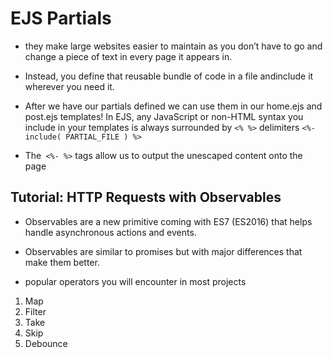 # EJS Partials


 * they make large websites easier to maintain as you don’t have to go and change a piece of text in every page it 
 appears in.

 * Instead, you define that reusable bundle of code in a file andinclude it wherever you need it.

 * After we have our partials defined we can use them in our home.ejs and post.ejs templates! In EJS, any JavaScript or 
 non-HTML syntax you include in your templates is always surrounded by ``<% %>`` delimiters
 ``<%- include( PARTIAL_FILE ) %>``

 * The`` <%- %>`` tags allow us to output the unescaped content onto the page



 ## Tutorial: HTTP Requests with Observables
 * Observables are a new primitive coming with ES7 (ES2016) that helps handle asynchronous actions and events. 

 * Observables are similar to promises but with major differences that make them better.

 * popular operators you will encounter in most projects 
 1. Map
 2.   Filter
 3. Take
 4. Skip
 5. Debounce
